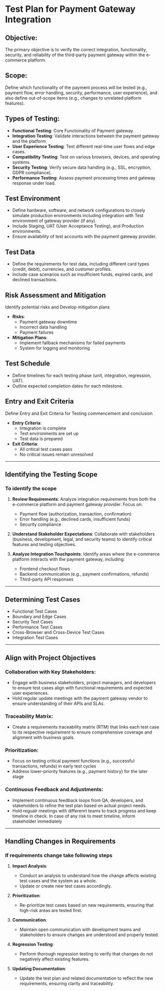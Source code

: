 # Test Plan for Payment Gateway Integration

## Objective:
The primary objective is to verify the correct integration, functionality, security, and reliability of the third-party payment gateway within the e-commerce platform.

## Scope: 
Define which functionality of the payment process will be tested (e.g., payment flow, error handling, security, performance, user experience), and also define out-of-scope items (e.g., changes to unrelated platform features).

## Types of Testing:
- **Functional Testing**: Core Functoinality of Payment gateway.
- **Integration Testing**: Validate interactions between the payment gateway and the platform.
- **User Experience Testing**: Test different real-time user flows and edge cases.
- **Compatibility Testing**: Test on various browsers, devices, and operating systems.
- **Security Testing**: Verify secure data handling (e.g., SSL, encryption, GDPR compliance).
- **Performance Testing**: Assess payment processing times and gateway response under load.

## Test Environment
- Define hardware, software, and network configurations to closely simulate production environments including integration with Test environment of gateway provider (if any).
- Include Staging, UAT (User Acceptance Testing), and Production environments.
- Ensure availability of test accounts with the payment gateway provider.

## Test Data
- Define the requirements for test data, including different card types (credit, debit), currencies, and customer profiles.
- Include case scenarios such as insufficient funds, expired cards, and declined transactions.

## Risk Assessment and Mitigation
Identify potential risks and Develop mitigation plans
- **Risks**:
  - Payment gateway downtime
  - Incorrect data handling
  - Payment failures
- **Mitigation Plans**:
  - Implement fallback mechanisms for failed payments
  - System for logging and monitoring 

## Test Schedule
- Define timelines for each testing phase (unit, integration, regression, UAT).
- Outline expected completion dates for each milestone.

## Entry and Exit Criteria
Define Entry and Exit Criteria for Testing commencement and conclusion 
- **Entry Criteria**:
  - Integration is complete
  - Test environments are set up
  - Test data is prepared
- **Exit Criteria**:
  - All critical test cases pass
  - No critical issues remain unresolved

---

## Identifying the Testing Scope

### To identify the scope
1. **Review Requirements**: Analyze integration requirements from both the e-commerce platform and payment gateway provider. Focus on:
   - Payment flow (authorization, transaction, confirmation)
   - Error handling (e.g., declined cards, insufficient funds)
   - Security compliance
  
2. **Understand Stakeholder Expectations**: Collaborate with stakeholders (business, development, legal, and security teams) to identify critical features and testing objectives.

3. **Analyze Integration Touchpoints**: Identify areas where the e-commerce platform interacts with the payment gateway, including:
   - Frontend checkout flows
   - Backend communication (e.g., payment confirmations, refunds)
   - Third-party API responses

---

## Determining Test Cases

- Functional Test Cases
- Boundary and Edge Cases
- Security Test Cases
- Performance Test Cases
- Cross-Browser and Cross-Device Test Cases
- Integration Test Cases

---

## Align with Project Objectives

### Collaboration with Key Stakeholders:
- Engage with business stakeholders, project managers, and developers to ensure test cases align with functional requirements and expected user experiences.
- Hold regular update meetings with the payment gateway vendor to ensure understanding of their APIs and SLAs.

### Traceability Matrix:
- Create a requirements traceability matrix (RTM) that links each test case to its respective requirement to ensure comprehensive coverage and alignment with business goals.

### Prioritization:
- Focus on testing critical payment functions (e.g., successful transactions, refunds) in early test cycles
- Address lower-priority features (e.g., payment history) for the later stage

### Continuous Feedback and Adjustments:
- Implement continuous feedback loops from QA, developers, and stakeholders to refine the test plan based on actual project needs.
- Hold regualr meetings with differenrt teams to track progress and keep timeline in check. In case of any risk to meet timeline, inform stakeholder immediately

---

## Handling Changes in Requirements

### If requirements change take following steps

1. **Impact Analysis**:
   - Conduct an analysis to understand how the change affects existing test cases and the system as a whole.
   - Update or create new test cases accordingly.

2. **Prioritization**:
   - Re-prioritize test cases based on new requirements, ensuring that high-risk areas are tested first.

3. **Communication**:
   - Maintain open communication with development teams and stakeholders to ensure changes are understood and properly tested.

4. **Regression Testing**:
   - Perform thorough regression testing to verify that changes do not negatively affect existing features.

5. **Updating Documentation**:
   - Update the test plan and related documentation to reflect the new requirements, ensuring clarity and traceability.
